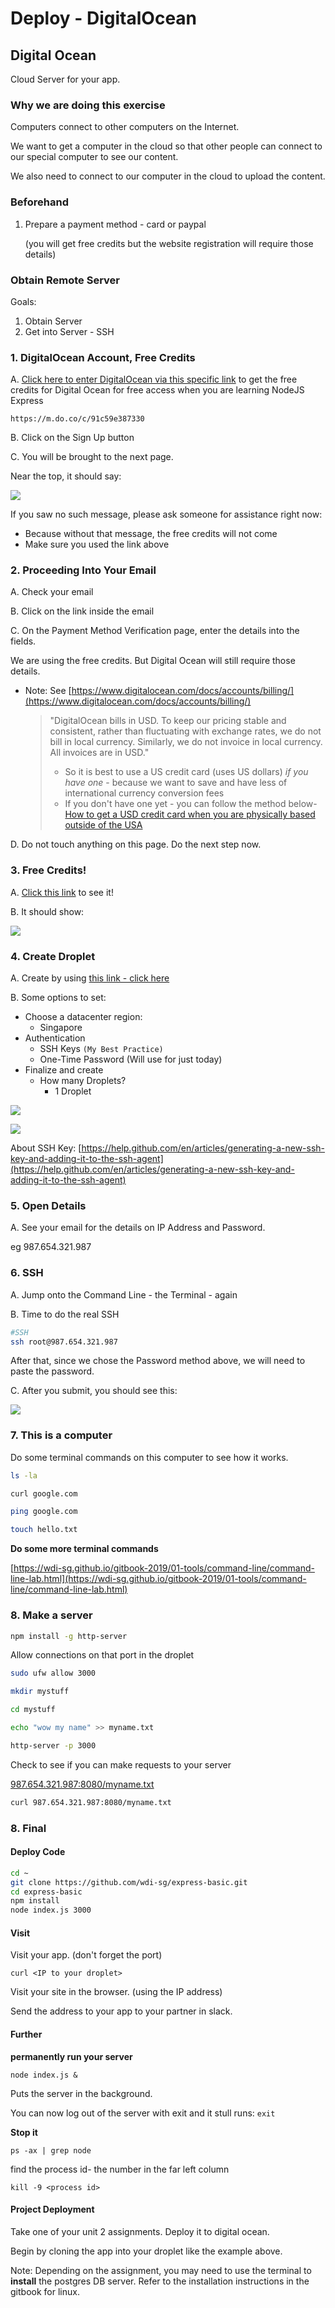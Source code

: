 # Deploy - DigitalOcean

## Digital Ocean

Cloud Server for your app.

### Why we are doing this exercise

Computers connect to other computers on the Internet.

We want to get a computer in the cloud so that other people can connect to our special computer to see our content.

We also need to connect to our computer in the cloud to upload the content.

### Beforehand

1. Prepare a payment method - card or paypal

   \(you will get free credits but the website registration will require those details\)

### Obtain Remote Server

Goals:

1. Obtain Server
2. Get into Server - SSH

### 1. DigitalOcean Account, Free Credits

A. [Click here to enter DigitalOcean via this specific link](https://m.do.co/c/91c59e387330) to get the free credits for Digital Ocean for free access when you are learning NodeJS Express

```markup
https://m.do.co/c/91c59e387330
```

B. Click on the Sign Up button

C. You will be brought to the next page.

Near the top, it should say:

![](../.gitbook/assets/1.png)

If you saw no such message, please ask someone for assistance right now:

* Because without that message, the free credits will not come
* Make sure you used the link above

### 2. Proceeding Into Your Email

A. Check your email

B. Click on the link inside the email

C. On the Payment Method Verification page, enter the details into the fields.

We are using the free credits. But Digital Ocean will still require those details.

* Note: See [https://www.digitalocean.com/docs/accounts/billing/](https://www.digitalocean.com/docs/accounts/billing/)

  > "DigitalOcean bills in USD. To keep our pricing stable and consistent, rather than fluctuating with exchange rates, we do not bill in local currency. Similarly, we do not invoice in local currency. All invoices are in USD."
  >
  > * So it is best to use a US credit card \(uses US dollars\) _if you have one_ - because we want to save and have less of international currency conversion fees
  > * If you don't have one yet - you can follow the method below- [How to get a USD credit card when you are physically based outside of the USA](aws-digital-ocean-1.md#How-to-get-a-USD-credit-card-when-you-are-physically-based-outside-of-the-USA%3E)

D. Do not touch anything on this page. Do the next step now.

### 3. Free Credits!

A. [Click this link](https://cloud.digitalocean.com/account/billing) to see it!

B. It should show:

![](../.gitbook/assets/3.png)

### 4. Create Droplet

A. Create by using [this link - click here](https://cloud.digitalocean.com/droplets/new?appId=48826207&size=s-1vcpu-1gb)

B. Some options to set:

* Choose a datacenter region:
  * Singapore
* Authentication
  * SSH Keys `(My Best Practice)`
  * One-Time Password \(Will use for just today\)
* Finalize and create
  * How many Droplets?
    * 1 Droplet

![](../.gitbook/assets/4-1.png)

![](../.gitbook/assets/4-2.png)

About SSH Key: [https://help.github.com/en/articles/generating-a-new-ssh-key-and-adding-it-to-the-ssh-agent](https://help.github.com/en/articles/generating-a-new-ssh-key-and-adding-it-to-the-ssh-agent)

### 5. Open Details

A. See your email for the details on IP Address and Password.

eg 987.654.321.987

### 6. SSH

A. Jump onto the Command Line - the Terminal - again

B. Time to do the real SSH

```bash
#SSH
ssh root@987.654.321.987
```

After that, since we chose the Password method above, we will need to paste the password.

C. After you submit, you should see this:

![](../.gitbook/assets/6.png)

### 7. This is a computer

Do some terminal commands on this computer to see how it works.

```bash
ls -la
```

```bash
curl google.com
```

```bash
ping google.com
```

```bash
touch hello.txt
```

**Do some more terminal commands**

[https://wdi-sg.github.io/gitbook-2019/01-tools/command-line/command-line-lab.html](https://wdi-sg.github.io/gitbook-2019/01-tools/command-line/command-line-lab.html)

### 8. Make a server

```bash
npm install -g http-server
```

Allow connections on that port in the droplet

```bash
sudo ufw allow 3000
```

```bash
mkdir mystuff
```

```bash
cd mystuff
```

```bash
echo "wow my name" >> myname.txt
```

```bash
http-server -p 3000
```

Check to see if you can make requests to your server

[987.654.321.987:8080/myname.txt](https://github.com/wdi-sg/gitbook2020/tree/7522f4c75bd7b7f428dd3a1032c978d0f995d8b4/myname.txt)

```bash
curl 987.654.321.987:8080/myname.txt
```

### 8. Final

#### Deploy Code

```bash
cd ~
git clone https://github.com/wdi-sg/express-basic.git
cd express-basic
npm install
node index.js 3000
```

#### Visit

Visit your app. \(don't forget the port\)

```text
curl <IP to your droplet>
```

Visit your site in the browser. \(using the IP address\)

Send the address to your app to your partner in slack.

#### Further

**permanently run your server**

```text
node index.js &
```

Puts the server in the background.

You can now log out of the server with exit and it stull runs: `exit`

**Stop it**

```text
ps -ax | grep node
```

find the process id- the number in the far left column

```text
kill -9 <process id>
```

#### Project Deployment

Take one of your unit 2 assignments. Deploy it to digital ocean.

Begin by cloning the app into your droplet like the example above.

Note: Depending on the assignment, you may need to use the terminal to **install** the postgres DB server. Refer to the installation instructions in the gitbook for linux.

